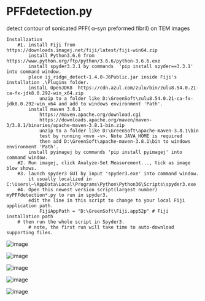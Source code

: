 # PFFdetection.py
detect contour of  sonicated PFF( α-syn preformed fibril) on TEM images

```
Installzation
    #1. install Fiji from https://downloads.imagej.net/fiji/latest/fiji-win64.zip
        install Python3.6.6 from https://www.python.org/ftp/python/3.6.6/python-3.6.6.exe
        install spyder3.3.1 by commands  'pip install spyder==3.3.1' into command window.
        place ij_ridge_detect-1.4.0-J6Public.jar inside Fiji's installation .\Plugins folder.
        instalL OpenJDK8  https://cdn.azul.com/zulu/bin/zulu8.54.0.21-ca-fx-jdk8.0.292-win_x64.zip
            unzip to a folder like D:\GreenSoft\zulu8.54.0.21-ca-fx-jdk8.0.292-win_x64 and add to windows environment 'Path'.
        install maven 3.8.1
            https://maven.apache.org/download.cgi
            https://downloads.apache.org/maven/maven-3/3.8.1/binaries/apache-maven-3.8.1-bin.zip
            unzip to a folder like D:\GreenSoft\apache-maven-3.8.1\bin 
            test by running <mvn -v>. Note JAVA_HOME is required
            then add D:\GreenSoft\apache-maven-3.8.1\bin to windows environment 'Path'.
        install pyimagej by commands 'pip install pyimagej' into command window.
    #2. Run imagej, click Analyze-Set Measurement..., tick as image blow shows.
    #3. launch spyder3 GUI by input 'spyder3.exe' into command window.
        it usually localized in C:\Users\~\AppData\Local\Programs\Python\Python36\Scripts\spyder3.exe
    #4. Open this newest version script(largest number) myPFFdetection*.py to run in spyder3.
        edit the line in this script to change to your local Fiji application path.
            FijiAppPath = "D:\GreenSoft\Fiji.app52p" # Fiji installation path
    # then run the whole script in Spyder3.
        # note, the first run will take time to auto-download supporting files.      
  ```  
    
![image](https://user-images.githubusercontent.com/22294036/138417196-84b377da-3218-4114-a7b8-2cbd50c939e0.png)

![image](https://user-images.githubusercontent.com/22294036/137282608-c3ad8fee-b4a0-4f2d-a3da-3057f5494965.png)

![image](https://user-images.githubusercontent.com/22294036/137282738-cf812845-3fb5-4dd6-a262-b5c69127920a.png)

![image](https://user-images.githubusercontent.com/22294036/129352315-011cbee9-7fd8-4881-b62a-7a8f34a7c2c1.png)

![image](https://user-images.githubusercontent.com/22294036/129352406-4981fe1a-4b70-4bc2-b2b4-b3cbd6ee76de.png)

